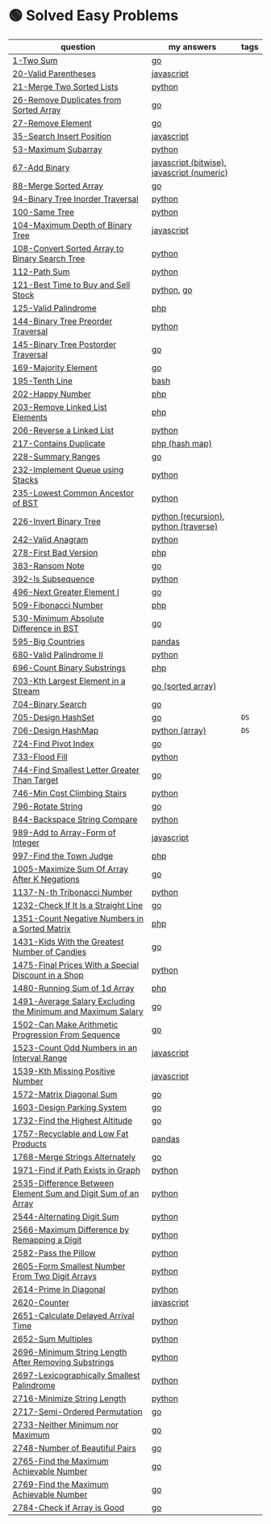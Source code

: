 # 🟢 Solved Easy Problems

| question                                                                                                                                                 | my answers                                                                                                                                                                                                            | tags |
|----------------------------------------------------------------------------------------------------------------------------------------------------------|-----------------------------------------------------------------------------------------------------------------------------------------------------------------------------------------------------------------------|------|
| [1-Two Sum](https://leetcode.com/problems/two-sum/)                                                                                                      | [go](https://github.com/shayansm2/leetcodeSolutions/blob/main/src/easy/TwoSum.go)                                                                                                                                     |
| [20-Valid Parentheses](https://leetcode.com/problems/valid-parentheses/)                                                                                 | [javascript](https://gValidParentheses.jsithub.com/shayansm2/leetcodeSolutions/blob/main/src/easy/ValidParentheses.js)                                                                                                |
| [21-Merge Two Sorted Lists](https://leetcode.com/problems/merge-two-sorted-lists/)                                                                       | [python](https://github.com/shayansm2/leetcodeSolutions/blob/main/src/easy/MergeTwoSortedLists.py)                                                                                                                    |
| [26-Remove Duplicates from Sorted Array](https://leetcode.com/problems/remove-duplicates-from-sorted-array/)                                             | [go](https://github.com/shayansm2/leetcodeSolutions/blob/main/src/easy/RemoveDuplicatesSortedArray.go)                                                                                                                |
| [27-Remove Element](https://leetcode.com/problems/remove-element/)                                                                                       | [go](https://github.com/shayansm2/leetcodeSolutions/blob/main/src/easy/RemoveElement.go)                                                                                                                              |
| [35-Search Insert Position](https://leetcode.com/problems/search-insert-position/)                                                                       | [javascript](https://github.com/shayansm2/leetcodeSolutions/blob/main/src/easy/SearchInsertPosition.js)                                                                                                               |
| [53-Maximum Subarray](https://leetcode.com/problems/maximum-subarray/)                                                                                   | [python](https://github.com/shayansm2/leetcodeSolutions/blob/main/src/easy/MaximumSubarray.py)                                                                                                                        |
| [67-Add Binary](https://leetcode.com/problems/add-binary/)                                                                                               | [javascript (bitwise)](https://github.com/shayansm2/leetcodeSolutions/blob/main/src/easy/AddBinary.js), [javascript (numeric)](https://github.com/shayansm2/leetcodeSolutions/blob/main/src/easy/AddBinary2.js)       |
| [88-Merge Sorted Array](https://leetcode.com/problems/merge-sorted-array/)                                                                               | [go](https://github.com/shayansm2/leetcodeSolutions/blob/main/src/easy/MergeSortedArray.go)                                                                                                                           |
| [94-Binary Tree Inorder Traversal](https://leetcode.com/problems/binary-tree-inorder-traversal/)                                                         | [python](https://github.com/shayansm2/leetcodeSolutions/blob/main/src/easy/BinaryTreeInorderTraversal.py)                                                                                                             |
| [100-Same Tree](https://leetcode.com/problems/same-tree/)                                                                                                | [python](https://github.com/shayansm2/leetcodeSolutions/blob/main/src/easy/SameTree.py)                                                                                                                               |
| [104-Maximum Depth of Binary Tree](https://leetcode.com/problems/maximum-depth-of-binary-tree/)                                                          | [javascript](https://github.com/shayansm2/leetcodeSolutions/blob/main/src/easy/MaximumDepthBinaryTree.js)                                                                                                             |
| [108-Convert Sorted Array to Binary Search Tree](https://leetcode.com/problems/convert-sorted-array-to-binary-search-tree/)                              | [python](https://github.com/shayansm2/leetcodeSolutions/blob/main/src/easy/ConvertSortedArrayBinarySearchTree.py)                                                                                                     |
| [112-Path Sum](https://leetcode.com/problems/path-sum/)                                                                                                  | [python](https://github.com/shayansm2/leetcodeSolutions/blob/main/src/easy/PathSum.py)                                                                                                                                |
| [121-Best Time to Buy and Sell Stock](https://leetcode.com/problems/best-time-to-buy-and-sell-stock/)                                                    | [python](https://github.com/shayansm2/leetcodeSolutions/blob/main/src/easy/BestTimeToBuyAndSellStock.py), [go](https://github.com/shayansm2/leetcodeSolutions/blob/main/src/easy/BestTimeBuySellStock.go)             |
| [125-Valid Palindrome](https://leetcode.com/problems/valid-palindrome/)                                                                                  | [php](https://github.com/shayansm2/leetcodeSolutions/blob/main/src/easy/ValidPalindrome.php)                                                                                                                          |
| [144-Binary Tree Preorder Traversal](https://leetcode.com/problems/binary-tree-preorder-traversal/)                                                      | [python](https://github.com/shayansm2/leetcodeSolutions/blob/main/src/easy/BinaryTreePreorderTraversal.py)                                                                                                            |
| [145-Binary Tree Postorder Traversal](https://leetcode.com/problems/binary-tree-postorder-traversal/)                                                    | [go](https://github.com/shayansm2/leetcodeSolutions/blob/main/src/easy/BinaryTreePostorderTraversal.go)                                                                                                               |
| [169-Majority Element](https://leetcode.com/problems/majority-element/)                                                                                  | [go](https://github.com/shayansm2/leetcodeSolutions/blob/main/src/easy/MajorityElement.go)                                                                                                                            |
| [195-Tenth Line](https://leetcode.com/problems/tenth-line/)                                                                                              | [bash](https://github.com/shayansm2/leetcodeSolutions/blob/main/src/easy/TenthLine.sh)                                                                                                                                |
| [202-Happy Number](https://leetcode.com/problems/happy-number/)                                                                                          | [php](https://github.com/shayansm2/leetcodeSolutions/blob/main/src/easy/HappyNumber.php)                                                                                                                              |
| [203-Remove Linked List Elements](https://leetcode.com/problems/remove-linked-list-elements/)                                                            | [php](https://github.com/shayansm2/leetcodeSolutions/blob/main/src/easy/RemoveLinkedListElements.php)                                                                                                                 |
| [206-Reverse a Linked List](https://leetcode.com/problems/reverse-linked-list/)                                                                          | [python](https://github.com/shayansm2/leetcodeSolutions/blob/main/src/easy/ReverseLinkedList.py)                                                                                                                      |
| [217-Contains Duplicate](https://leetcode.com/problems/contains-duplicate/)                                                                              | [php (hash map)](https://github.com/shayansm2/leetcodeSolutions/blob/main/src/easy/ContainsDuplicate.php)                                                                                                             |
| [228-Summary Ranges](https://leetcode.com/problems/summary-ranges/)                                                                                      | [go](https://github.com/shayansm2/leetcodeSolutions/blob/main/src/easy/SummaryRanges.go)                                                                                                                              |
| [232-Implement Queue using Stacks](https://leetcode.com/problems/implement-queue-using-stacks/)                                                          | [python](https://github.com/shayansm2/leetcodeSolutions/blob/main/src/easy/ImplementQueueUsingStacks.py)                                                                                                              |
| [235-Lowest Common Ancestor of BST](https://leetcode.com/problems/lowest-common-ancestor-of-a-binary-search-tree/)                                       | [python](https://github.com/shayansm2/leetcodeSolutions/blob/3f6985f81bf9dd982eacfaa8519501753d80ed9c/src/easy/LowestCommonAncestorBinarySearchTree.py)                                                               |
| [226-Invert Binary Tree](https://leetcode.com/problems/invert-binary-tree/)                                                                              | [python (recursion)](https://github.com/shayansm2/leetcodeSolutions/blob/main/src/easy/InvertBinaryTree.py), [python (traverse)](https://github.com/shayansm2/leetcodeSolutions/blob/main/src/easy/FlipBinaryTree.py) |
| [242-Valid Anagram](https://leetcode.com/problems/valid-anagram/)                                                                                        | [python](https://github.com/shayansm2/leetcodeSolutions/blob/main/src/easy/ValidAnagram.py)                                                                                                                           |
| [278-First Bad Version](https://leetcode.com/problems/first-bad-version/)                                                                                | [php](https://github.com/shayansm2/leetcodeSolutions/blob/main/src/easy/FirstBadVersion.php)                                                                                                                          |
| [383-Ransom Note](https://leetcode.com/problems/ransom-note/)                                                                                            | [go](https://github.com/shayansm2/leetcodeSolutions/blob/main/src/easy/RansomNote.go)                                                                                                                                 |
| [392-Is Subsequence](https://leetcode.com/problems/is-subsequence/)                                                                                      | [python](https://github.com/shayansm2/leetcodeSolutions/blob/main/src/easy/IsSubsequence.py)                                                                                                                          |
| [496-Next Greater Element I](https://leetcode.com/problems/next-greater-element-i/)                                                                      | [go](https://github.com/shayansm2/leetcodeSolutions/blob/main/src/easy/NextGreaterElementI.go)                                                                                                                        |
| [509-Fibonacci Number](https://leetcode.com/problems/fibonacci-number/)                                                                                  | [php](https://github.com/shayansm2/leetcodeSolutions/blob/main/src/easy/FibonacciNumber.php)                                                                                                                          |
| [530-Minimum Absolute Difference in BST](https://leetcode.com/problems/minimum-absolute-difference-in-bst/)                                              | [go](https://github.com/shayansm2/leetcodeSolutions/blob/main/src/easy/MinimumAbsoluteDifferenceBST.go)                                                                                                               |
| [595-Big Countries](https://leetcode.com/problems/big-countries/)                                                                                        | [pandas](BigCountries.py)                                                                                                                                                                                             |
| [680-Valid Palindrome II](https://leetcode.com/problems/valid-palindrome-ii/)                                                                            | [python](https://github.com/shayansm2/leetcodeSolutions/blob/main/src/easy/ValidPalindromeII.py)                                                                                                                      |
| [696-Count Binary Substrings](https://leetcode.com/problems/count-binary-substrings/)                                                                    | [php](https://github.com/shayansm2/leetcodeSolutions/blob/main/src/easy/countBinarySubstrings.php)                                                                                                                    |
| [703-Kth Largest Element in a Stream](https://leetcode.com/problems/kth-largest-element-in-a-stream/)                                                    | [go (sorted array)](https://github.com/shayansm2/leetcodeSolutions/blob/main/src/easy/KthLargestElementStream.go)                                                                                                     |
| [704-Binary Search](https://leetcode.com/problems/binary-search/)                                                                                        | [go](https://github.com/shayansm2/leetcodeSolutions/blob/main/src/easy/BinarySearch.go)                                                                                                                               |
| [705-Design HashSet](https://leetcode.com/problems/design-hashset/)                                                                                      | [go](https://github.com/shayansm2/leetcodeSolutions/blob/main/src/easy/DesignHashSet.go)                                                                                                                              | `DS` |
| [706-Design HashMap](https://leetcode.com/problems/design-hashmap/)                                                                                      | [python (array)](https://github.com/shayansm2/leetcodeSolutions/blob/main/src/easy/DesignHashMapWithArray.py)                                                                                                         | `DS` |
| [724-Find Pivot Index](https://leetcode.com/problems/find-pivot-index/)                                                                                  | [go](https://github.com/shayansm2/leetcodeSolutions/blob/main/src/easy/FindPivotIndex.go)                                                                                                                             |
| [733-Flood Fill](https://leetcode.com/problems/flood-fill/)                                                                                              | [python](https://github.com/shayansm2/leetcodeSolutions/blob/main/src/easy/FloodFill.py)                                                                                                                              |
| [744-Find Smallest Letter Greater Than Target](https://leetcode.com/problems/find-smallest-letter-greater-than-target/)                                  | [go](https://github.com/shayansm2/leetcodeSolutions/blob/main/src/easy/FindSmallestLetterGreaterThanTarget.go)                                                                                                        |
| [746-Min Cost Climbing Stairs](https://leetcode.com/problems/min-cost-climbing-stairs/)                                                                  | [python](https://github.com/shayansm2/leetcodeSolutions/blob/main/src/easy/MinCostClimbingStairs.py)                                                                                                                  |
| [796-Rotate String](https://leetcode.com/problems/rotate-string/)                                                                                        | [go](https://github.com/shayansm2/leetcodeSolutions/blob/main/src/easy/RotateString.go)                                                                                                                               |
| [844-Backspace String Compare](https://leetcode.com/problems/backspace-string-compare/)                                                                  | [python](https://github.com/shayansm2/leetcodeSolutions/blob/main/src/easy/BackspaceStringCompare.py)                                                                                                                 |
| [989-Add to Array-Form of Integer](https://leetcode.com/problems/add-to-array-form-of-integer/)                                                          | [javascript](https://github.com/shayansm2/leetcodeSolutions/blob/main/src/easy/AddArrayFormInteger.js)                                                                                                                |
| [997-Find the Town Judge](https://leetcode.com/problems/find-the-town-judge/)                                                                            | [php](https://github.com/shayansm2/leetcodeSolutions/blob/main/src/easy/FindTownJudge.php)                                                                                                                            |
| [1005-Maximize Sum Of Array After K Negations](https://leetcode.com/problems/maximize-sum-of-array-after-k-negations/)                                   | [go](https://github.com/shayansm2/leetcodeSolutions/blob/main/src/easy/MaximizeSumOfArrayAfterKNegations.go)                                                                                                          |
| [1137-N-th Tribonacci Number](https://leetcode.com/problems/n-th-tribonacci-number/)                                                                     | [python](https://github.com/shayansm2/leetcodeSolutions/blob/main/src/easy/NthTribonacciNumber.py)                                                                                                                    |
| [1232-Check If It Is a Straight Line](https://leetcode.com/problems/check-if-it-is-a-straight-line/)                                                     | [go](https://github.com/shayansm2/leetcodeSolutions/blob/main/src/easy/CheckIfItIsStraightLine.go)                                                                                                                    |
| [1351-Count Negative Numbers in a Sorted Matrix](https://leetcode.com/problems/count-negative-numbers-in-a-sorted-matrix/)                               | [php](https://github.com/shayansm2/leetcodeSolutions/blob/main/src/easy/CountNegativeNumbersSortedMatrix.php)                                                                                                         |
| [1431-Kids With the Greatest Number of Candies](https://leetcode.com/problems/kids-with-the-greatest-number-of-candies/)                                 | [go](https://github.com/shayansm2/leetcodeSolutions/blob/main/src/easy/KidsWithGreatestNumberCandies.go)                                                                                                              |
| [1475-Final Prices With a Special Discount in a Shop](https://leetcode.com/problems/final-prices-with-a-special-discount-in-a-shop/)                     | [python](https://github.com/shayansm2/leetcodeSolutions/blob/main/src/easy/FinalPricesWithSpecialDiscountShop.py)                                                                                                     |
| [1480-Running Sum of 1d Array](https://leetcode.com/problems/running-sum-of-1d-array/)                                                                   | [php](https://github.com/shayansm2/leetcodeSolutions/blob/main/src/easy/runningSum.php)                                                                                                                               |
| [1491-Average Salary Excluding the Minimum and Maximum Salary](https://leetcode.com/problems/average-salary-excluding-the-minimum-and-maximum-salary/)   | [go](https://github.com/shayansm2/leetcodeSolutions/blob/main/src/easy/AverageSalaryExcludingMinimumMaximum.go)                                                                                                       |
| [1502-Can Make Arithmetic Progression From Sequence](https://leetcode.com/problems/can-make-arithmetic-progression-from-sequence/)                       | [go](https://github.com/shayansm2/leetcodeSolutions/blob/main/src/easy/CanMakeArithmeticProgressionFromSequence.go)                                                                                                   |
| [1523-Count Odd Numbers in an Interval Range](https://leetcode.com/problems/count-odd-numbers-in-an-interval-range/)                                     | [javascript](https://github.com/shayansm2/leetcodeSolutions/blob/main/src/easy/CountOddNumbersIntervalRange.js)                                                                                                       |
| [1539-Kth Missing Positive Number](https://leetcode.com/problems/kth-missing-positive-number/)                                                           | [javascript](https://github.com/shayansm2/leetcodeSolutions/blob/main/src/easy/KthMissingPositiveNumber.js)                                                                                                           |
| [1572-Matrix Diagonal Sum](https://leetcode.com/problems/matrix-diagonal-sum/)                                                                           | [go](https://github.com/shayansm2/leetcodeSolutions/blob/main/src/easy/MatrixDiagonalSum.go)                                                                                                                          |
| [1603-Design Parking System](https://leetcode.com/problems/design-parking-system/)                                                                       | [go](https://github.com/shayansm2/leetcodeSolutions/blob/main/src/easy/DesignParkingSystem.go)                                                                                                                        |
| [1732-Find the Highest Altitude](https://leetcode.com/problems/find-the-highest-altitude/)                                                               | [go](https://github.com/shayansm2/leetcodeSolutions/blob/main/src/easy/FindHighestAltitude.go)                                                                                                                        |
| [1757-Recyclable and Low Fat Products](https://leetcode.com/problems/recyclable-and-low-fat-products/)                                                   | [pandas](https://github.com/shayansm2/leetcodeSolutions/blob/main/src/easy/RecyclableLowFatProducts.py)                                                                                                               |
| [1768-Merge Strings Alternately](https://leetcode.com/problems/merge-strings-alternately/)                                                               | [go](https://github.com/shayansm2/leetcodeSolutions/blob/main/src/easy/MergeStringsAlternately.go)                                                                                                                    |
| [1971-Find if Path Exists in Graph](https://leetcode.com/problems/find-if-path-exists-in-graph/)                                                         | [python](https://github.com/shayansm2/leetcodeSolutions/blob/main/src/easy/FindPathExistsGraph.py)                                                                                                                    |
| [2535-Difference Between Element Sum and Digit Sum of an Array](https://leetcode.com/problems/difference-between-element-sum-and-digit-sum-of-an-array/) | [python](https://github.com/shayansm2/leetcodeSolutions/blob/main/src/easy/DifferenceBetweenElementSumDigitSumArray.py)                                                                                               |
| [2544-Alternating Digit Sum](https://leetcode.com/problems/alternating-digit-sum/)                                                                       | [python](https://github.com/shayansm2/leetcodeSolutions/blob/main/src/easy/AlternatingDigitSum.py)                                                                                                                    |
| [2566-Maximum Difference by Remapping a Digit](https://leetcode.com/problems/maximum-difference-by-remapping-a-digit/)                                   | [python](https://github.com/shayansm2/leetcodeSolutions/blob/main/src/easy/MaximumDifferenceRemappingDigit.py)                                                                                                        |
| [2582-Pass the Pillow](https://leetcode.com/problems/pass-the-pillow/)                                                                                   | [python](https://github.com/shayansm2/leetcodeSolutions/blob/main/src/easy/PassPillow.py)                                                                                                                             |
| [2605-Form Smallest Number From Two Digit Arrays](https://leetcode.com/problems/form-smallest-number-from-two-digit-arrays/)                             | [python](https://github.com/shayansm2/leetcodeSolutions/blob/main/src/easy/FormSmallestNumberFromTwoDigitArrays.py)                                                                                                   |
| [2614-Prime In Diagonal](https://leetcode.com/problems/prime-in-diagonal/)                                                                               | [python](https://github.com/shayansm2/leetcodeSolutions/blob/main/src/easy/PrimeInDiagonal.py)                                                                                                                        |
| [2620-Counter](https://leetcode.com/problems/counter/)                                                                                                   | [javascript](https://github.com/shayansm2/leetcodeSolutions/blob/main/src/easy/Counter.js)                                                                                                                            |
| [2651-Calculate Delayed Arrival Time](https://leetcode.com/problems/calculate-delayed-arrival-time/)                                                     | [python](https://github.com/shayansm2/leetcodeSolutions/blob/main/src/easy/CalculateDelayedArrivalTim.py)                                                                                                             |
| [2652-Sum Multiples](https://leetcode.com/problems/sum-multiples/)                                                                                       | [python](https://github.com/shayansm2/leetcodeSolutions/blob/main/src/easy/SumMultiples.py)                                                                                                                           |
| [2696-Minimum String Length After Removing Substrings](https://leetcode.com/problems/minimum-string-length-after-removing-substrings/)                   | [python](https://github.com/shayansm2/leetcodeSolutions/blob/main/src/easy/MinimumStringLengthAfterRemovingSubstrings.py)                                                                                             |
| [2697-Lexicographically Smallest Palindrome](https://leetcode.com/problems/lexicographically-smallest-palindrome/)                                       | [python](https://github.com/shayansm2/leetcodeSolutions/blob/main/src/easy/LexicographicallySmallestPalindrome.py)                                                                                                    |
| [2716-Minimize String Length](https://leetcode.com/problems/minimize-string-length/)                                                                     | [python](https://github.com/shayansm2/leetcodeSolutions/blob/main/src/easy/MinimizeStringLength.py)                                                                                                                   |
| [2717-Semi-Ordered Permutation](https://leetcode.com/problems/semi-ordered-permutation/)                                                                 | [go](https://github.com/shayansm2/leetcodeSolutions/blob/main/src/easy/SemiOrderedPermutation.go)                                                                                                                     |
| [2733-Neither Minimum nor Maximum](https://leetcode.com/problems/neither-minimum-nor-maximum/)                                                           | [go](https://github.com/shayansm2/leetcodeSolutions/blob/main/src/easy/NeitherMinimumNorMaximum.go)                                                                                                                   |
| [2748-Number of Beautiful Pairs](https://leetcode.com/problems/number-of-beautiful-pairs/)                                                               | [go](https://github.com/shayansm2/leetcodeSolutions/blob/main/src/easy/NumberBeautifulPairs.go)                                                                                                                       |
| [2765-Find the Maximum Achievable Number](https://leetcode.com/problems/longest-alternating-subarray/)                                                   | [go](https://github.com/shayansm2/leetcodeSolutions/blob/main/src/easy/LongestAlternatingSubarray.go)                                                                                                                 |
| [2769-Find the Maximum Achievable Number](https://leetcode.com/problems/find-the-maximum-achievable-number/)                                             | [go](https://github.com/shayansm2/leetcodeSolutions/blob/main/src/easy/FindMaximumAchievableNumber.go)                                                                                                                |
| [2784-Check if Array is Good](https://leetcode.com/problems/check-if-array-is-good/)                                                                     | [go](https://github.com/shayansm2/leetcodeSolutions/blob/main/src/easy/CheckArrayGood.go)                                                                                                                             |